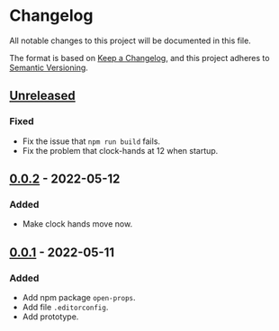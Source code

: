 # Changelog
All notable changes to this project will be documented in this file.

The format is based on [Keep a Changelog](https://keepachangelog.com/en/1.0.0/),
and this project adheres to [Semantic Versioning](https://semver.org/spec/v2.0.0.html).

## [Unreleased]
### Fixed
- Fix the issue that `npm run build` fails.
- Fix the problem that clock-hands at 12 when startup.

## [0.0.2] - 2022-05-12
### Added
- Make clock hands move now.

## [0.0.1] - 2022-05-11
### Added
- Add npm package `open-props`.
- Add file `.editorconfig`.
- Add prototype.

[Unreleased]: https://github.com/sakkke/clock/compare/v0.0.2...HEAD
[0.0.2]: https://github.com/sakkke/clock/compare/v0.0.1...v0.0.2
[0.0.1]: https://github.com/sakkke/clock/releases/tag/v0.0.1

